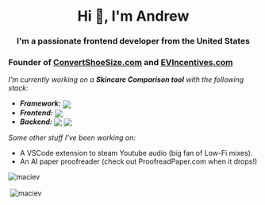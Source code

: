 <h1 align="center">Hi 👋, I'm Andrew</h1>
<h3 align="center">I'm a passionate frontend developer from the United States</h3>

<h3>Founder of <a href="convertshoesize.com">ConvertShoeSize.com</a> and <a href="evincentives.com">EVIncentives.com</a> </h3>


 <i>I’m currently working on a **Skincare Comparison tool** with the following stack:</i>
-  <i><b>Framework:</b></i> <img align="center" src="https://img.shields.io/badge/React-20232A?style=for-the-badge&logo=react&logoColor=61DAFB" />
 - <i><b>Frontend:</b></i>  <img align="center" src="https://img.shields.io/badge/Vite-B73BFE?style=for-the-badge&logo=vite&logoColor=FFD62E" />
  - <i><b>Backend:</b></i>  <img align="center" src="https://img.shields.io/badge/Tailwind_CSS-38B2AC?style=for-the-badge&logo=tailwind-css&logoColor=white" /> <img align="center" src="https://img.shields.io/badge/shadcn%2Fui-000000?style=for-the-badge&logo=shadcnui&logoColor=white" />


<i>Some other stuff I've been working on:</i>
- A VSCode extension to steam Youtube audio (big fan of Low-Fi mixes).
- An AI paper proofreader (check out ProofreadPaper.com when it drops!)



<p align="left"> <img src="https://komarev.com/ghpvc/?username=maciev&label=Profile%20views&color=0e75b6&style=flat" alt="maciev" /> </p>
<p>&nbsp;<img align="center" src="https://github-readme-stats.vercel.app/api?username=maciev&show_icons=true&locale=en" alt="maciev" /></p>
